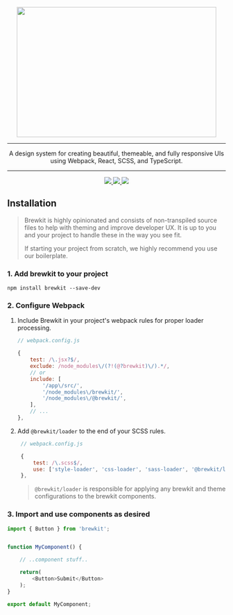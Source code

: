 <p align="center">
  <img width="460" height="300" src=".build/storybook/logo.png">
</p>

---

<p align="center">A design system for creating beautiful, themeable, and fully responsive UIs using Webpack, React, SCSS, and TypeScript.</p>

---

<p align="center">
  <a href="https://github.com/brewkit/brewkit-ui/blob/master/LICENSE">
    <img src="https://img.shields.io/badge/license-MIT-blue.svg">
  </a>
  <a href="https://github.com/lerna/lerna">
    <img src="https://img.shields.io/badge/maintained%20with-lerna-cc00ff.svg">
  </a>
  <a href="https://github.com/storybookjs/storybook">
    <img src="https://cdn.jsdelivr.net/gh/storybookjs/brand@master/badge/badge-storybook.svg">
  </a>
</p>


## Installation

> Brewkit is highly opinionated and consists of non-transpiled source files to help with theming and improve developer UX. It is up to you and your project to handle these in the way you see fit.
> 
> If starting your project from scratch, we highly recommend you use our boilerplate.

### 1. Add brewkit to your project
`npm install brewkit --save-dev`
    
### 2. Configure Webpack
1. Include Brewkit in your project's webpack rules for proper loader processing.
    ```js
    // webpack.config.js

    {
        test: /\.jsx?$/,
        exclude: /node_modules\/(?!(@?brewkit)\/).*/,
        // or
        include: [
            '/app\/src/',
            '/node_modules\/brewkit/',
            '/node_modules\/@brewkit/',
        ],
        // ...
    },
    ```
    
1. Add `@brewkit/loader` to the end of your SCSS rules.
   ```js
    // webpack.config.js

    {
        test: /\.scss$/,
        use: ['style-loader', 'css-loader', 'sass-loader', '@brewkit/loader'],
    },
    ```
    > `@brewkit/loader` is responsible for applying any brewkit and theme configurations to the brewkit components.


### 3. Import and use components as desired
```js
import { Button } from 'brewkit';


function MyComponent() {

    // ..component stuff..

    return(
        <Button>Submit</Button>
    );
}

export default MyComponent;
```
